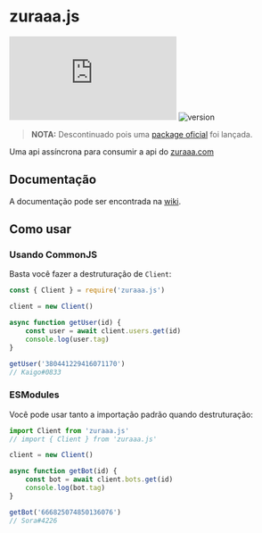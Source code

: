 zuraaa.js
=========

[![license](https://img.shields.io/npm/l/zuraaa.js)](https://github.com/uKaigo/zuraaa.js/blob/main/LICENSE) ![version](https://img.shields.io/badge/node->%3D%2014.0.0-brightgreen)

> **NOTA:** Descontinuado pois uma [package oficial](https://github.com/zuraaa-projects/Charlotte) foi lançada.

Uma api assíncrona para consumir a api do [zuraaa.com](https://github.com/zuraaa-projects/Zuraaa.com/wiki/Rest-API)

Documentação
------------

A documentação pode ser encontrada na [wiki](https://github.com/uKaigo/zuraaa.js/wiki).

Como usar
---------

### Usando CommonJS

Basta você fazer a destruturação de `Client`:

```js
const { Client } = require('zuraaa.js')

client = new Client()

async function getUser(id) {
    const user = await client.users.get(id)
    console.log(user.tag)
}

getUser('380441229416071170')
// Kaigo#0833
```

### ESModules

Você pode usar tanto a importação padrão quando destruturação:

```js
import Client from 'zuraaa.js'
// import { Client } from 'zuraaa.js'

client = new Client()

async function getBot(id) {
    const bot = await client.bots.get(id)
    console.log(bot.tag)
}

getBot('666825074850136076')
// Sora#4226
```
